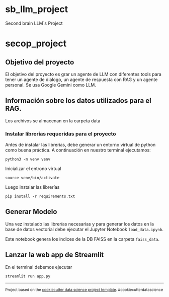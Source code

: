 # sb_llm_project
Second brain LLM´s Project

secop_project
==============================


## Objetivo del proyecto 

El objetivo del proyecto es grar un agente de LLM con diferentes tools para tener un agente de dialogo, un agente de respuesta con RAG y un agente personal.
Se usa Google Gemini como LLM.


## Información sobre los datos utilizados para el RAG.

Los archivos se almacenan en la carpeta data

### Instalar librerías requeridas para el proyecto

Antes de instalar las librerías, debe generar un entorno virtual de python como buena práctica.  A continuación en nuestro terminal ejecutamos:

```
python3 -m venv venv
```

Inicializar el entrono virtual

```
source venv/bin/activate
```

Luego instalar las librerías

```
pip install -r requirements.txt
```

## Generar Modelo

Una vez instalado las librerías necesarias y para generar los datos en la base de datos vectorial debe ejecutar el Jupyter Notebook `load_data.ipynb`.

Este notebook genera los indices de la DB FAISS en la carpeta `faiss_data`.

## Lanzar la web app de Streamlit

En el terminal debemos ejecutar

```
streamlit run app.py
```

--------

<p><small>Project based on the <a target="_blank" href="https://drivendata.github.io/cookiecutter-data-science/">cookiecutter data science project template</a>. #cookiecutterdatascience</small></p>